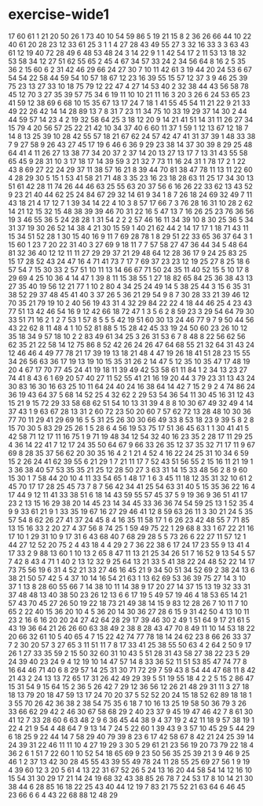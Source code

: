 # exercise-wide1
17
60
61
1
21
20
50
26
1
73
40
10
54
59
86
5
19
21
15
8
2
36
26
66
44
10
22
40
61
20
28
23
12
33
61
25
3
1
1
4
27
28
43
49
55
27
3
32
16
33
3
3
63
43
61
12
19
40
72
28
49
6
48
53
48
24
3
14
22
9
1
1
42
54
17
2
11
53
13
18
32
53
58
34
12
27
51
62
55
65
2
45
4
67
34
57
33
24
2
34
56
64
8
16
2
5
35
36
2
15
60
6
2
31
42
46
29
66
24
27
30
7
10
11
42
61
3
19
44
20
24
53
6
67
54
54
22
58
44
59
54
10
57
18
67
12
23
16
39
55
15
57
12
37
3
9
46
25
39
75
23
13
27
33
10
18
75
79
12
22
47
4
27
14
53
40
2
32
38
44
43
56
58
78
45
12
70
3
27
35
39
57
75
34
6
19
11
10
10
21
11
16
3
20
3
26
6
24
53
65
23
41
59
12
38
69
6
68
10
15
35
67
13
17
24
7
18
1
41
55
45
54
11
21
22
9
21
33
49
22
26
42
14
14
28
89
13
7
8
31
7
23
11
34
75
10
33
19
29
37
14
30
2
44
44
59
57
14
23
4
2
19
32
58
64
25
3
18
12
20
9
14
21
41
51
14
31
11
26
27
34
15
79
4
20
56
57
25
22
21
42
10
34
37
40
6
60
11
37
1
59
1
12
13
67
12
18
7
14
8
13
25
39
10
28
42
55
57
18
21
67
62
24
57
42
47
41
31
37
39
1
48
33
38
7
9
27
58
9
26
43
27
45
17
19
6
46
6
36
9
29
23
38
14
37
30
39
8
29
25
48
64
41
4
11
26
27
13
38
77
34
20
37
2
37
14
20
13
27
13
17
7
13
31
43
55
58
65
45
9
28
31
10
3
17
18
17
14
39
59
3
21
32
7
73
11
16
24
31
1
78
17
2
1
22
43
8
69
27
22
24
29
37
11
38
57
16
21
8
39
44
70
81
38
47
78
11
13
11
22
60
4
28
29
30
5
15
1
53
41
58
21
71
48
3
35
23
16
23
18
28
63
11
25
17
34
30
13
51
61
42
28
11
74
26
44
46
63
25
55
63
20
37
56
6
16
26
22
33
62
13
43
52
9
23
21
40
44
62
25
24
84
67
29
32
14
61
9
34
1
8
7
26
18
24
69
32
49
7
11
43
18
21
4
17
12
7
1
39
34
14
22
4
10
3
8
57
17
66
7
3
76
28
16
31
10
28
2
62
14
21
12
15
32
15
48
38
39
39
46
70
31
22
16
5
47
13
7
16
26
25
23
76
36
56
19
3
46
55
36
5
24
28
28
1
31
54
2
2
2
57
46
16
11
34
39
10
8
30
25
36
5
34
31
37
19
30
26
52
14
38
4
21
30
15
59
1
40
21
62
44
2
14
17
17
1
18
71
43
11
15
34
51
52
28
1
30
15
40
16
9
11
7
69
28
78
1
8
29
51
22
33
65
36
37
64
3
1
15
60
1
23
7
20
22
31
40
3
27
69
9
18
11
7
7
57
58
27
47
36
44
34
5
48
64
81
32
36
40
12
12
11
11
27
29
29
37
21
29
48
64
12
28
36
17
9
24
25
83
25
15
17
28
52
43
24
47
16
4
71
41
73
7
17
7
69
37
23
23
12
19
25
27
8
25
18
6
57
54
7
15
30
33
2
57
51
10
11
13
14
66
67
71
50
24
35
11
40
52
15
5
10
17
8
29
69
4
25
10
36
4
14
47
1
39
8
11
15
38
55
1
27
18
82
65
84
25
36
38
43
13
27
35
40
19
56
12
21
77
1
10
2
80
4
34
25
24
49
14
5
38
25
44
3
15
6
35
31
38
52
29
37
48
45
41
40
3
37
26
5
36
21
29
54
9
8
7
30
28
33
21
39
46
12
70
35
21
79
19
10
2
40
56
19
43
31
4
32
29
84
22
22
4
18
44
46
25
4
23
43
77
51
13
42
46
54
16
9
12
42
66
18
72
47
1
3
5
6
2
8
59
23
3
29
54
64
79
30
33
51
71
16
2
1
2
7
53
1
57
8
5
5
5
42
19
51
60
30
13
24
46
77
9
7
9
50
44
56
43
22
62
8
11
48
4
1
10
52
81
88
5
15
28
42
45
33
19
24
50
60
23
26
10
12
35
18
34
9
57
18
10
2
2
83
49
61
34
25
3
26
31
53
6
7
8
48
8
22
56
62
56
62
35
21
22
58
14
12
75
86
8
52
42
26
24
26
47
64
68
55
21
32
64
31
43
24
12
46
46
4
49
77
78
21
17
39
19
13
18
21
48
4
47
19
26
18
41
51
28
23
15
55
34
26
56
63
36
17
19
13
19
10
15
35
31
26
2
14
47
5
12
35
10
35
47
17
48
19
20
4
67
17
70
77
45
24
41
19
18
11
39
49
42
53
58
61
11
84
1
2
34
13
23
27
74
41
8
43
6
1
69
20
57
40
27
11
52
55
41
21
16
19
20
44
3
79
23
31
13
43
24
30
83
16
30
16
63
25
10
11
64
24
40
24
16
38
64
14
42
7
15
2
9
2
4
74
86
24
36
19
43
64
37
5
68
14
52
25
4
32
62
2
29
53
54
36
54
11
30
45
16
31
12
43
15
21
9
15
72
29
33
58
68
62
51
54
10
13
31
39
4
8
8
10
30
67
49
32
49
4
14
37
43
1
9
63
67
28
13
31
2
60
72
23
50
20
60
7
57
62
72
13
28
48
10
30
36
77
70
11
29
41
29
69
16
5
5
31
25
26
30
30
66
49
33
8
53
18
23
9
39
5
8
2
8
15
70
30
5
83
29
25
26
1
5
28
6
4
56
19
53
75
17
51
36
45
63
1
1
30
41
41
5
42
58
71
12
17
11
16
75
1
9
71
19
48
34
12
54
32
40
16
23
35
2
28
17
11
29
25
4
36
14
22
41
7
12
17
24
35
50
64
67
9
66
33
26
35
12
37
35
32
71
17
11
9
67
69
8
28
35
37
56
62
20
30
35
16
4
2
1
21
4
52
4
16
22
24
25
31
10
34
6
59
15
2
26
24
41
62
39
55
6
21
29
1
7
21
11
17
7
52
43
51
56
55
2
15
16
11
21
19
1
3
36
38
40
57
53
35
35
21
25
12
28
50
27
3
63
31
14
15
33
48
56
2
8
9
60
15
30
1
7
58
44
20
10
4
11
33
54
65
1
48
17
1
6
3
45
11
18
12
35
31
32
10
61
2
45
70
17
17
28
25
45
73
7
8
7
56
42
34
41
25
54
63
31
40
5
15
35
36
22
16
4
17
44
9
12
11
41
33
38
51
6
18
14
43
59
55
57
45
37
5
9
19
36
9
36
51
41
17
23
2
13
15
16
29
38
20
14
45
23
14
34
45
33
36
36
74
54
59
25
13
1
52
35
4
9
9
33
61
21
9
1
33
35
19
67
16
27
29
46
41
12
8
59
63
26
11
3
30
21
24
5
35
57
54
8
62
26
27
41
37
24
45
8
4
16
35
11
58
17
1
6
26
23
42
48
55
7
71
85
13
15
16
33
2
20
27
4
37
56
8
74
25
1
59
49
75
22
1
29
68
8
33
1
67
22
21
16
17
10
1
29
31
10
9
17
31
6
43
68
40
7
68
29
28
5
5
73
26
6
22
27
11
57
12
1
44
27
12
52
20
75
2
4
43
18
4
4
29
2
7
36
22
38
6
17
24
17
23
55
9
13
41
4
17
33
2
9
88
13
60
1
10
13
2
65
8
47
11
13
21
25
34
26
51
7
16
52
9
13
54
5
57
7
42
8
43
4
71
1
40
2
13
12
32
9
25
64
13
21
33
5
41
38
22
24
48
52
22
14
17
73
75
56
19
6
31
4
52
21
33
27
46
16
45
21
9
34
50
51
34
52
69
2
38
24
13
6
38
21
50
57
42
5
4
37
10
14
16
54
21
63
1
13
62
69
53
36
39
75
27
14
3
10
37
1
13
8
28
60
55
66
7
14
38
10
11
14
38
9
17
20
27
14
37
15
13
19
32
33
31
37
48
48
13
40
38
50
23
26
12
13
6
6
17
19
5
49
57
19
46
4
18
53
65
14
21
57
43
70
45
27
26
50
19
22
18
73
21
49
38
14
15
9
83
12
28
26
7
10
11
7
10
65
2
22
40
15
36
20
10
4
5
36
20
14
30
36
27
28
6
15
9
31
42
50
4
13
10
11
23
2
16
6
16
20
20
24
27
42
64
28
29
17
39
46
30
2
49
1
51
64
9
17
21
61
5
43
19
36
64
21
26
26
60
63
38
49
2
38
8
28
43
47
70
8
49
11
10
14
53
18
22
20
66
32
61
10
5
40
65
4
7
15
22
42
74
77
78
18
14
24
62
23
8
66
26
33
37
7
2
30
20
57
3
27
65
3
11
51
11
7
8
17
33
41
25
38
55
50
63
4
2
64
2
50
9
17
26
1
27
33
35
59
2
15
50
32
60
31
10
43
5
51
28
31
43
58
27
38
22
23
5
29
24
39
40
23
24
9
4
12
19
10
14
47
57
14
8
33
36
52
11
51
53
85
47
74
77
8
16
64
46
71
40
6
8
29
57
14
25
31
30
71
72
29
7
59
43
8
54
44
47
68
11
8
42
21
43
2
24
13
13
72
65
17
31
26
42
49
29
39
5
51
19
55
18
4
2
2
5
15
2
86
47
15
31
54
9
15
64
15
2
36
5
26
42
7
29
12
36
56
12
26
21
48
29
31
11
3
27
18
18
13
79
20
18
47
59
13
17
24
70
20
37
5
52
52
20
24
15
18
52
62
89
18
18
1
3
55
70
26
42
36
38
2
38
54
75
35
6
18
7
10
16
13
25
19
58
50
36
79
3
26
33
66
62
29
42
2
46
30
67
58
68
29
2
40
23
37
9
45
19
47
46
42
7
8
61
30
41
12
7
33
28
60
6
63
48
2
9
6
36
45
44
38
9
4
37
19
2
42
11
18
9
57
38
19
1
22
4
21
9
54
4
48
64
7
9
13
14
7
24
5
22
60
1
39
43
9
3
57
10
45
29
5
44
29
6
18
25
9
22
44
14
7
58
29
40
79
39
8
23
6
17
42
58
67
8
42
21
24
25
39
14
24
39
31
22
46
11
11
10
4
27
19
29
3
30
5
29
61
21
23
56
19
20
73
79
22
18
4
36
2
6
1
51
7
22
60
1
10
52
54
18
65
69
9
23
50
56
35
25
39
21
3
9
46
9
25
46
1
2
37
13
42
30
28
45
55
43
39
55
49
78
24
11
28
55
25
69
27
56
1
9
19
4
39
60
12
3
20
5
61
4
13
22
31
67
52
26
5
24
13
16
20
44
58
54
14
12
16
10
15
54
31
30
29
17
21
14
24
19
68
32
43
38
85
26
78
7
24
53
17
8
10
14
21
30
38
44
6
28
85
16
18
22
25
43
40
44
12
19
7
83
21
75
52
21
63
64
6
46
45
23
66
6
6
4
43
22
68
88
12
48
29

